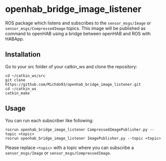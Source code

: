 # openhab_bridge_image_listener

ROS package which listens and subscribes to the `sensor_msgs/Image` or `sensor_msgs/CompressedImage` topics. This image will be published as command to openHAB using a bridge between openHAB and ROS with HABApp. 

## Installation

Go to your src folder of your catkin_ws and clone the repository:

```
cd ~/catkin_ws/src
git clone https://github.com/Michdo93/openhab_bridge_image_listener.git
cd ~/catkin_ws
catkin_make
```

## Usage

You can run each subscriber like following:

```
rosrun openhab_bridge_image_listener CompressedImagePublisher.py --topic <topic>
rosrun openhab_bridge_image_listener ImagePublisher.py --topic <topic>
```

Please replace `<topic>` with a topic where you can subscribe a `sensor_msgs/Image` or `sensor_msgs/CompressedImage`.
